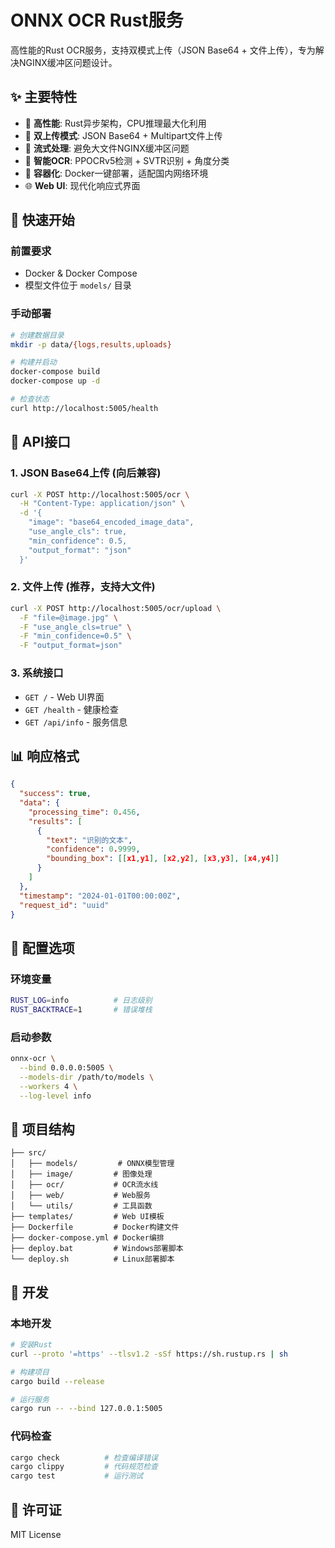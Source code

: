 # ONNX OCR Rust服务

高性能的Rust OCR服务，支持双模式上传（JSON Base64 + 文件上传），专为解决NGINX缓冲区问题设计。

## ✨ 主要特性

- 🚀 **高性能**: Rust异步架构，CPU推理最大化利用
- 🔄 **双上传模式**: JSON Base64 + Multipart文件上传
- 🌊 **流式处理**: 避免大文件NGINX缓冲区问题  
- 🎯 **智能OCR**: PPOCRv5检测 + SVTR识别 + 角度分类
- 🐳 **容器化**: Docker一键部署，适配国内网络环境
- 🌐 **Web UI**: 现代化响应式界面

## 🚀 快速开始

### 前置要求

- Docker & Docker Compose
- 模型文件位于 `models/` 目录



### 手动部署

```bash
# 创建数据目录
mkdir -p data/{logs,results,uploads}

# 构建并启动
docker-compose build
docker-compose up -d

# 检查状态
curl http://localhost:5005/health
```

## 📡 API接口

### 1. JSON Base64上传 (向后兼容)

```bash
curl -X POST http://localhost:5005/ocr \
  -H "Content-Type: application/json" \
  -d '{
    "image": "base64_encoded_image_data",
    "use_angle_cls": true,
    "min_confidence": 0.5,
    "output_format": "json"
  }'
```

### 2. 文件上传 (推荐，支持大文件)

```bash
curl -X POST http://localhost:5005/ocr/upload \
  -F "file=@image.jpg" \
  -F "use_angle_cls=true" \
  -F "min_confidence=0.5" \
  -F "output_format=json"
```

### 3. 系统接口

- `GET /` - Web UI界面
- `GET /health` - 健康检查  
- `GET /api/info` - 服务信息

## 📊 响应格式

```json
{
  "success": true,
  "data": {
    "processing_time": 0.456,
    "results": [
      {
        "text": "识别的文本",
        "confidence": 0.9999,
        "bounding_box": [[x1,y1], [x2,y2], [x3,y3], [x4,y4]]
      }
    ]
  },
  "timestamp": "2024-01-01T00:00:00Z",
  "request_id": "uuid"
}
```

## 🔧 配置选项

### 环境变量

```bash
RUST_LOG=info          # 日志级别
RUST_BACKTRACE=1       # 错误堆栈
```

### 启动参数

```bash
onnx-ocr \
  --bind 0.0.0.0:5005 \
  --models-dir /path/to/models \
  --workers 4 \
  --log-level info
```

## 📁 项目结构

```
├── src/
│   ├── models/         # ONNX模型管理
│   ├── image/         # 图像处理
│   ├── ocr/           # OCR流水线
│   ├── web/           # Web服务
│   └── utils/         # 工具函数
├── templates/         # Web UI模板
├── Dockerfile         # Docker构建文件
├── docker-compose.yml # Docker编排
├── deploy.bat         # Windows部署脚本
└── deploy.sh          # Linux部署脚本
```

## 🤝 开发

### 本地开发

```bash
# 安装Rust
curl --proto '=https' --tlsv1.2 -sSf https://sh.rustup.rs | sh

# 构建项目
cargo build --release

# 运行服务
cargo run -- --bind 127.0.0.1:5005
```

### 代码检查

```bash
cargo check          # 检查编译错误
cargo clippy         # 代码规范检查
cargo test           # 运行测试
```

## 📄 许可证

MIT License